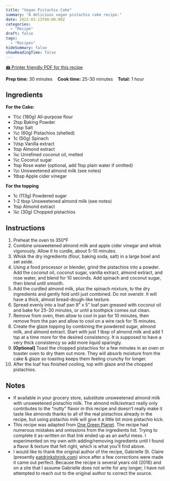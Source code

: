 ```yaml
---
title: "Vegan Pistachio Cake"
summary: "A delicious vegan pistachio cake recipe."
date: 2022-03-13T00:00:00Z
categories:
  - "Recipe"
draft: false
tags:
  - "Recipes"
hideSummary: false
showReadingTime: false
---
```


[🖨️ Printer friendly PDF for this recipe](./vegan-pistachio-cake.pdf)

**Prep time:** 30 minutes
&nbsp;&nbsp;
**Cook time:** 25-30 minutes
&nbsp;&nbsp;
**Total:** 1 hour

## Ingredients

**For the Cake:**
*  1½c (180g) All-purpose flour
*  2tsp Baking Powder
*  ½tsp Salt
*  ½c (60g) Pistachios (shelled)
*  1c (50g) Spinach
*  ½tsp Vanilla extract
*  1tsp Almond extract
*  ¼c Unrefined coconut oil, melted
*  ½c Coconut sugar
*  1tsp Rose water (optional, add 1tsp plain water if omitted)
*  ½c Unsweetened almond milk (see notes)
*  1tbsp Apple cider vinegar

**For the topping**
*  1c (113g) Powdered sugar
*  1-2 tbsp Unsweetened almond milk (see notes)
*  1tsp Almond extract
*  ¼c (30g) Chopped pistachios

## Instructions
1. Preheat the oven to 350°F
1. Combine unsweetened almond milk and apple cider vinegar and whisk vigorously. Allow it to curdle, about 5-10 minutes.
1. Whisk the dry ingredients (flour, baking soda, salt) in a large bowl and set aside.
1. Using a food processor or blender, grind the pistachios into a powder. Add the coconut oil, coconut sugar, vanilla extract, almond extract, and rose water, and blend for 10 seconds. Add spinach and coconut sugar, then blend until smooth.
1. Add the curdled almond milk, plus the spinach mixture, to the dry ingredients and gently fold until just combined. Do not overstir. It will have a thick, almost bread-dough-like texture.
1. Spread evenly into a loaf pan 9” x 5” loaf pan greased with coconut oil and bake for 25-30 minutes, or until a toothpick comes out clean.
1. Remove from oven, then allow to cool in pan for 10 minutes, then remove from the pan and allow to cool on a wire rack for 15 minutes.
1. Create the glaze topping by combining the powdered sugar, almond milk, and almond extract. Start with just 1 tbsp of almond milk and add 1 tsp at a time more for the desired consistency. It is supposed to have a very thick consistency so add more liquid sparingly.
1. **\[Optional\]** Toast the chopped pistachios for a few minutes in an oven or toaster oven to dry them out more. They will absorb moisture from the cake & glaze so toasting keeps them feeling crunchy for longer.
1. After the loaf has finished cooling, top with glaze and the chopped pistachios.

## Notes

*  If available in your grocery store, substitute unsweetened almond milk with unsweetened pistachio milk. The almond milk/extract really only contributes to the “nutty” flavor in this recipe and doesn’t really make it taste like almonds thanks to all of the real pistachios already in the recipe, but using pistachio milk will give it a little bit more pistachio kick.
*  This recipe was adapted from [One Green Planet](https://www.onegreenplanet.org/vegan-recipe/pistachio-cake). The recipe had numerous mistakes and omissions from the ingredients list. Trying to complete it as-written on that link ended up as an awful mess. I experimented on my own with adding/removing ingredients until I found a flavor & texture that felt right, which is what you’ll find above.
*  I would like to thank the original author of the recipe, Gabrielle St. Claire (presently [eatdrinkshrink.com](https://eatdrinkshrink.com)) since after a few corrections were made it came out perfect. Because the recipe is several years old (2016) and on a site that I assume Gabrielle does not write for any longer, I have not attempted to reach out to the original author to correct the source.
